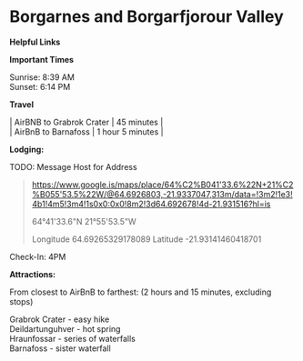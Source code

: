 # Borgarnes and Borgarfjorour Valley 


__Helpful Links__


__Important Times__  

Sunrise: 8:39 AM  
Sunset: 6:14 PM  

__Travel__  

|  AirBNB to Grabrok Crater  |  45 minutes  |   
|  AirBnB to Barnafoss |  1 hour 5 minutes  |   


__Lodging:__ 

TODO: Message Host for Address

> https://www.google.is/maps/place/64%C2%B041'33.6%22N+21%C2%B055'53.5%22W/@64.6926803,-21.9337047,313m/data=!3m2!1e3!4b1!4m5!3m4!1s0x0:0x0!8m2!3d64.692678!4d-21.931516?hl=is
> 
> 64°41'33.6"N 21°55'53.5"W
> 
> Longitude 64.69265329178089
> Latitude -21.93141460418701

Check-In: 4PM  


__Attractions:__

From closest to AirBnB to farthest: (2 hours and 15 minutes, excluding stops)

Grabrok Crater -  easy hike  
Deildartunguhver - hot spring  
Hraunfossar - series of waterfalls  
Barnafoss - sister waterfall  




